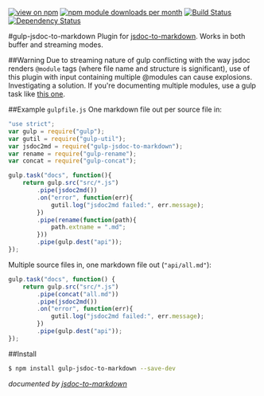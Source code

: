 [![view on npm](http://img.shields.io/npm/v/gulp-jsdoc-to-markdown.svg)](https://www.npmjs.org/package/gulp-jsdoc-to-markdown)
[![npm module downloads per month](http://img.shields.io/npm/dm/gulp-jsdoc-to-markdown.svg)](https://www.npmjs.org/package/gulp-jsdoc-to-markdown)
[![Build Status](https://travis-ci.org/75lb/gulp-jsdoc-to-markdown.svg?branch=master)](https://travis-ci.org/75lb/gulp-jsdoc-to-markdown)
[![Dependency Status](https://david-dm.org/75lb/gulp-jsdoc-to-markdown.svg)](https://david-dm.org/75lb/gulp-jsdoc-to-markdown)

#gulp-jsdoc-to-markdown
Plugin for [jsdoc-to-markdown](https://github.com/75lb/jsdoc-to-markdown). Works in both buffer and streaming modes.

##Warning
Due to streaming nature of gulp conflicting with the way jsdoc renders `@module` tags (where file name and structure is significant), use of this plugin with input containing multiple @modules can cause explosions. Investigating a solution. If you're documenting multiple modules, use a gulp task like [this one](https://github.com/75lb/jsdoc-to-markdown#as-a-gulp-task).

##Example `gulpfile.js`
One markdown file out per source file in:
```js
"use strict";
var gulp = require("gulp");
var gutil = require("gulp-util");
var jsdoc2md = require("gulp-jsdoc-to-markdown");
var rename = require("gulp-rename");
var concat = require("gulp-concat");

gulp.task("docs", function(){
    return gulp.src("src/*.js")
        .pipe(jsdoc2md())
        .on("error", function(err){
            gutil.log("jsdoc2md failed:", err.message);
        })
        .pipe(rename(function(path){
            path.extname = ".md";
        }))
        .pipe(gulp.dest("api"));
});
```

Multiple source files in, one markdown file out (`"api/all.md"`):
```js
gulp.task("docs", function() {
    return gulp.src("src/*.js")
        .pipe(concat("all.md"))
        .pipe(jsdoc2md())
        .on("error", function(err){
            gutil.log("jsdoc2md failed:", err.message);
        })
        .pipe(gulp.dest("api"));
});
```

##Install
```sh
$ npm install gulp-jsdoc-to-markdown --save-dev
```

*documented by [jsdoc-to-markdown](https://github.com/75lb/jsdoc-to-markdown)*

